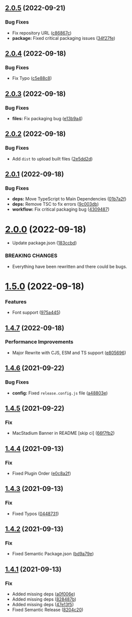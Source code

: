 ## [2.0.5](https://github.com/Zype-Z/ShareImage.js/compare/v2.0.4...v2.0.5) (2022-09-21)


### Bug Fixes

* Fix repository URL ([c86867c](https://github.com/Zype-Z/ShareImage.js/commit/c86867c17004004f3b774037d277ee0c77cb88a2))
* **package:** Fixed critical packaging issues ([34f27fe](https://github.com/Zype-Z/ShareImage.js/commit/34f27fe543eae677266f782978808d498319ec60))

## [2.0.4](https://github.com/Zype-Z/ShareImage.js/compare/v2.0.3...v2.0.4) (2022-09-18)


### Bug Fixes

* Fix Typo ([c5e88c8](https://github.com/Zype-Z/ShareImage.js/commit/c5e88c82d42916a055fcec614bcc0891dac91d36))

## [2.0.3](https://github.com/Zype-Z/ShareImage.js/compare/v2.0.2...v2.0.3) (2022-09-18)


### Bug Fixes

* **files:** Fix packaging bug ([e13b9a4](https://github.com/Zype-Z/ShareImage.js/commit/e13b9a4c5fb24bf25606ed453c55de680ed0fc44))

## [2.0.2](https://github.com/Zype-Z/ShareImage.js/compare/v2.0.1...v2.0.2) (2022-09-18)


### Bug Fixes

* Add `dist` to upload built files ([2e5dd2d](https://github.com/Zype-Z/ShareImage.js/commit/2e5dd2d053e35356d0738dd64f80fbfb8e3d2e00))

## [2.0.1](https://github.com/Zype-Z/ShareImage.js/compare/v2.0.0...v2.0.1) (2022-09-18)


### Bug Fixes

* **deps:** Move TypeScript to Main Dependencies ([01b7a2f](https://github.com/Zype-Z/ShareImage.js/commit/01b7a2f478844def639a061edbc3f4adf286bb22))
* **deps:** Remove TSC to fix errors ([9c003db](https://github.com/Zype-Z/ShareImage.js/commit/9c003dbee64ee0aa3ee134bb3f5131987256afdf))
* **workflow:** Fix critical packaging bug ([4309487](https://github.com/Zype-Z/ShareImage.js/commit/4309487366bda9a53a90b66a41a02f99492859a6))

# [2.0.0](https://github.com/Zype-Z/ShareImage.js/compare/v1.5.0...v2.0.0) (2022-09-18)


* Update package.json ([183ccbd](https://github.com/Zype-Z/ShareImage.js/commit/183ccbd6a3548e3c0e3868a611912be2d708f423))


### BREAKING CHANGES

* Everything have been rewritten and there could be bugs.

# [1.5.0](https://github.com/Zype-Z/ShareImage.js/compare/v1.4.7...v1.5.0) (2022-09-18)


### Features

* Font support ([975a445](https://github.com/Zype-Z/ShareImage.js/commit/975a44547e8c84a03150aa43530770a396d73204))

## [1.4.7](https://github.com/Zype-Z/ShareImage.js/compare/v1.4.6...v1.4.7) (2022-09-18)


### Performance Improvements

* Major Rewrite with CJS, ESM and TS support ([e805696](https://github.com/Zype-Z/ShareImage.js/commit/e805696b70820041e2c8d59b1ee9233f40f2a635))

## [1.4.6](https://github.com/Zype-Z/ShareImage.js/compare/v1.4.5...v1.4.6) (2021-09-22)


### Bug Fixes

* **config:** Fixed `release.config.js` file ([a48803e](https://github.com/Zype-Z/ShareImage.js/commit/a48803e0c3e1dd97c015ceee979266165c9170ea))

## [1.4.5](https://github.com/Zype-Z/ShareImage.js/compare/v1.4.4...v1.4.5) (2021-09-22)


### Fix

* MacStadium Banner in README [skip ci] ([66f7fb2](https://github.com/Zype-Z/ShareImage.js/commit/66f7fb22209f6a73b8020b9d8ab61d4408a80984))

## [1.4.4](https://github.com/Zype-Z/ShareImage.js/compare/v1.4.3...v1.4.4) (2021-09-13)


### Fix

* Fixed Plugin Order ([e0c8a2f](https://github.com/Zype-Z/ShareImage.js/commit/e0c8a2f4bc15fa2c555f8b3c3e5e9f97cc04e33b))

## [1.4.3](https://github.com/Zype-Z/ShareImage.js/compare/v1.4.2...v1.4.3) (2021-09-13)


### Fix

* Fixed Typos ([0448731](https://github.com/Zype-Z/ShareImage.js/commit/0448731c795dfe42497f2369b433f56d165c955a))

## [1.4.2](https://github.com/Zype-Z/ShareImage.js/compare/v1.4.1...v1.4.2) (2021-09-13)


### Fix

* Fixed Semantic Package.json ([bd9a79e](https://github.com/Zype-Z/ShareImage.js/commit/bd9a79e81d26728d9d805db48a7fdb120f5972e0))

## [1.4.1](https://github.com/Zype-Z/ShareImage.js/compare/v1.4.0...v1.4.1) (2021-09-13)


### Fix

* Added missing deps ([a0f006e](https://github.com/Zype-Z/ShareImage.js/commit/a0f006e5c0cf53613caffee3971ee1b7f31cc4c4))
* Added missing deps ([828487b](https://github.com/Zype-Z/ShareImage.js/commit/828487b1e0ad59e75e9dda650598dfcf5664bb62))
* Added missing deps ([47e13f5](https://github.com/Zype-Z/ShareImage.js/commit/47e13f5a83e6acc1f388de3acd5dcb077be5da3c))
* Fixed Semantic Release ([8204c20](https://github.com/Zype-Z/ShareImage.js/commit/8204c20becda3011e5317adddb36edd98c239316))
